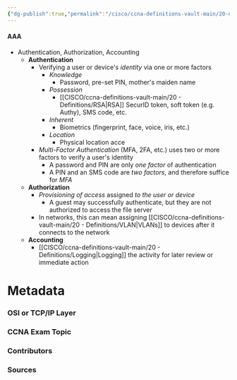 ```yaml
---
{"dg-publish":true,"permalink":"/cisco/ccna-definitions-vault-main/20-definitions/aaa/","tags":["defs_ccna"]}
---
```


#### AAA
- Authentication, Authorization, Accounting
	- **Authentication**
		- Verifying a user or device's *identity* via one or more factors
			- *Knowledge*
				- Password, pre-set PIN, mother's maiden name
			- *Possession*
				- [[CISCO/ccna-definitions-vault-main/20 - Definitions/RSA\|RSA]] SecurID token, soft token (e.g. Authy), SMS code, etc.
			- *Inherent*
				- Biometrics (fingerprint, face, voice, iris, etc.)
			- *Location*
				- Physical location acce
		- *Multi-Factor Authentication* (MFA, 2FA, etc.) uses two or more factors to verify a user's identity
			- A password and PIN are only *one factor* of authentication
			- A PIN and an SMS code are *two factors*, and therefore suffice for *MFA*
	- **Authorization**
		- *Provisioning of access* assigned *to the user or device*
			- A guest may successfully authenticate, but they are not authorized to access the file server
		- In networks, this can mean assigning [[CISCO/ccna-definitions-vault-main/20 - Definitions/VLAN\|VLANs]] to devices after it connects to the network
	- **Accounting**
		- [[CISCO/ccna-definitions-vault-main/20 - Definitions/Logging\|Logging]] the activity for later review or immediate action


# Metadata
### OSI or TCP/IP Layer

### CCNA Exam Topic

### Contributors

### Sources

